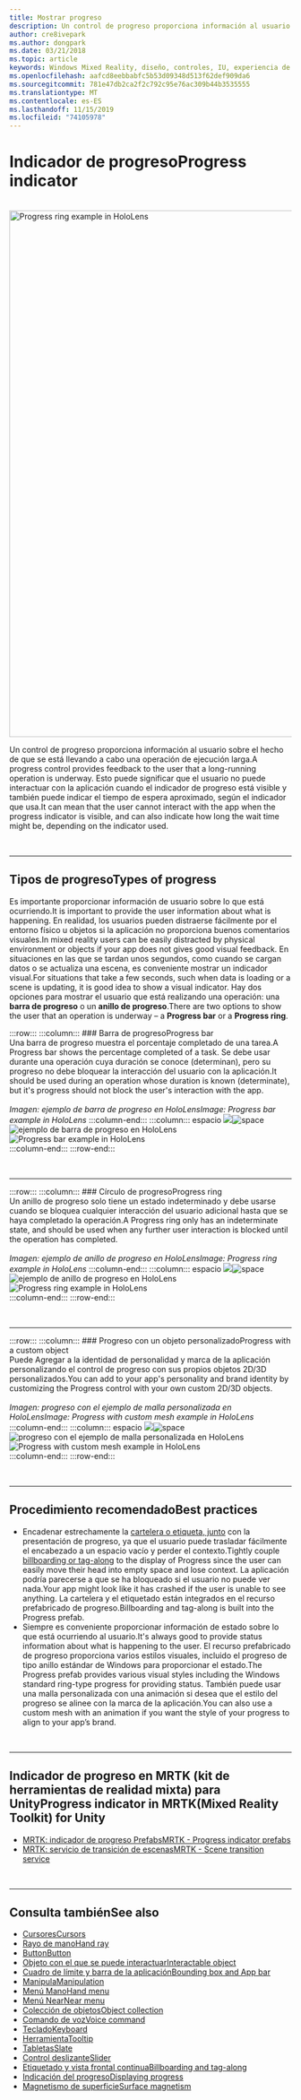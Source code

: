 ```yaml
---
title: Mostrar progreso
description: Un control de progreso proporciona información al usuario sobre el hecho de que se está llevando a cabo una operación de ejecución larga.
author: cre8ivepark
ms.author: dongpark
ms.date: 03/21/2018
ms.topic: article
keywords: Windows Mixed Reality, diseño, controles, IU, experiencia de usuario
ms.openlocfilehash: aafcd8eebbabfc5b53d09348d513f62def909da6
ms.sourcegitcommit: 781e47db2ca2f2c792c95e76ac309b44b3535555
ms.translationtype: MT
ms.contentlocale: es-ES
ms.lasthandoff: 11/15/2019
ms.locfileid: "74105978"
---
```

# <a name="progress-indicator"></a><span data-ttu-id="a6c6b-104">Indicador de progreso</span><span class="sxs-lookup"><span data-stu-id="a6c6b-104">Progress indicator</span></span>

<br>

<img src="images/UX/MRTK_ProgressIndicator.gif" alt="Progress ring example in HoloLens" width="940px">

<span data-ttu-id="a6c6b-105">Un control de progreso proporciona información al usuario sobre el hecho de que se está llevando a cabo una operación de ejecución larga.</span><span class="sxs-lookup"><span data-stu-id="a6c6b-105">A progress control provides feedback to the user that a long-running operation is underway.</span></span> <span data-ttu-id="a6c6b-106">Esto puede significar que el usuario no puede interactuar con la aplicación cuando el indicador de progreso está visible y también puede indicar el tiempo de espera aproximado, según el indicador que usa.</span><span class="sxs-lookup"><span data-stu-id="a6c6b-106">It can mean that the user cannot interact with the app when the progress indicator is visible, and can also indicate how long the wait time might be, depending on the indicator used.</span></span>

<br>

---

## <a name="types-of-progress"></a><span data-ttu-id="a6c6b-107">Tipos de progreso</span><span class="sxs-lookup"><span data-stu-id="a6c6b-107">Types of progress</span></span>

<span data-ttu-id="a6c6b-108">Es importante proporcionar información de usuario sobre lo que está ocurriendo.</span><span class="sxs-lookup"><span data-stu-id="a6c6b-108">It is important to provide the user information about what is happening.</span></span> <span data-ttu-id="a6c6b-109">En realidad, los usuarios pueden distraerse fácilmente por el entorno físico u objetos si la aplicación no proporciona buenos comentarios visuales.</span><span class="sxs-lookup"><span data-stu-id="a6c6b-109">In mixed reality users can be easily distracted by physical environment or objects if your app does not gives good visual feedback.</span></span> <span data-ttu-id="a6c6b-110">En situaciones en las que se tardan unos segundos, como cuando se cargan datos o se actualiza una escena, es conveniente mostrar un indicador visual.</span><span class="sxs-lookup"><span data-stu-id="a6c6b-110">For situations that take a few seconds, such when data is loading or a scene is updating, it is good idea to show a visual indicator.</span></span> <span data-ttu-id="a6c6b-111">Hay dos opciones para mostrar el usuario que está realizando una operación: una **barra de progreso** o un **anillo de progreso**.</span><span class="sxs-lookup"><span data-stu-id="a6c6b-111">There are two options to show the user that an operation is underway – a **Progress bar** or a **Progress ring**.</span></span>

:::row:::
    :::column:::
        ### <a name="progress-barbr"></a><span data-ttu-id="a6c6b-112">Barra de progreso</span><span class="sxs-lookup"><span data-stu-id="a6c6b-112">Progress bar</span></span><br>
        <span data-ttu-id="a6c6b-113">Una barra de progreso muestra el porcentaje completado de una tarea.</span><span class="sxs-lookup"><span data-stu-id="a6c6b-113">A Progress bar shows the percentage completed of a task.</span></span> <span data-ttu-id="a6c6b-114">Se debe usar durante una operación cuya duración se conoce (determinan), pero su progreso no debe bloquear la interacción del usuario con la aplicación.</span><span class="sxs-lookup"><span data-stu-id="a6c6b-114">It should be used during an operation whose duration is known (determinate), but it's progress should not block the user's interaction with the app.</span></span><br>
        <br>
        <span data-ttu-id="a6c6b-115">*Imagen: ejemplo de barra de progreso en HoloLens*</span><span class="sxs-lookup"><span data-stu-id="a6c6b-115">*Image: Progress bar example in HoloLens*</span></span>
    :::column-end:::
        :::column:::
        <span data-ttu-id="a6c6b-116">espacio ![](images/spacer-20x582.png)</span><span class="sxs-lookup"><span data-stu-id="a6c6b-116">![space](images/spacer-20x582.png)</span></span><br>
       <span data-ttu-id="a6c6b-117">![ejemplo de barra de progreso en HoloLens](images/640px-progressbar.jpg)</span><span class="sxs-lookup"><span data-stu-id="a6c6b-117">![Progress bar example in HoloLens](images/640px-progressbar.jpg)</span></span><br>
    :::column-end:::
:::row-end:::

<br>

---

:::row:::
    :::column:::
        ### <a name="progress-ringbr"></a><span data-ttu-id="a6c6b-118">Círculo de progreso</span><span class="sxs-lookup"><span data-stu-id="a6c6b-118">Progress ring</span></span><br>
        <span data-ttu-id="a6c6b-119">Un anillo de progreso solo tiene un estado indeterminado y debe usarse cuando se bloquea cualquier interacción del usuario adicional hasta que se haya completado la operación.</span><span class="sxs-lookup"><span data-stu-id="a6c6b-119">A Progress ring only has an indeterminate state, and should be used when any further user interaction is blocked until the operation has completed.</span></span><br>
        <br>
        <span data-ttu-id="a6c6b-120">*Imagen: ejemplo de anillo de progreso en HoloLens*</span><span class="sxs-lookup"><span data-stu-id="a6c6b-120">*Image: Progress ring example in HoloLens*</span></span>
    :::column-end:::
        :::column:::
        <span data-ttu-id="a6c6b-121">espacio ![](images/spacer-20x582.png)</span><span class="sxs-lookup"><span data-stu-id="a6c6b-121">![space](images/spacer-20x582.png)</span></span><br>
       <span data-ttu-id="a6c6b-122">![ejemplo de anillo de progreso en HoloLens](images/640px-progressring.jpg)</span><span class="sxs-lookup"><span data-stu-id="a6c6b-122">![Progress ring example in HoloLens](images/640px-progressring.jpg)</span></span><br>
    :::column-end:::
:::row-end:::

<br>

---

:::row:::
    :::column:::
        ### <a name="progress-with-a-custom-objectbr"></a><span data-ttu-id="a6c6b-123">Progreso con un objeto personalizado</span><span class="sxs-lookup"><span data-stu-id="a6c6b-123">Progress with a custom object</span></span><br>
        <span data-ttu-id="a6c6b-124">Puede Agregar a la identidad de personalidad y marca de la aplicación personalizando el control de progreso con sus propios objetos 2D/3D personalizados.</span><span class="sxs-lookup"><span data-stu-id="a6c6b-124">You can add to your app's personality and brand identity by customizing the Progress control with your own custom 2D/3D objects.</span></span><br>
        <br>
        <span data-ttu-id="a6c6b-125">*Imagen: progreso con el ejemplo de malla personalizada en HoloLens*</span><span class="sxs-lookup"><span data-stu-id="a6c6b-125">*Image: Progress with custom mesh example in HoloLens*</span></span>
    :::column-end:::
        :::column:::
        <span data-ttu-id="a6c6b-126">espacio ![](images/spacer-20x582.png)</span><span class="sxs-lookup"><span data-stu-id="a6c6b-126">![space](images/spacer-20x582.png)</span></span><br>
       <span data-ttu-id="a6c6b-127">![progreso con el ejemplo de malla personalizada en HoloLens](images/640px-progresscustom.jpg)</span><span class="sxs-lookup"><span data-stu-id="a6c6b-127">![Progress with custom mesh example in HoloLens](images/640px-progresscustom.jpg)</span></span><br>
    :::column-end:::
:::row-end:::

<br>

---

## <a name="best-practices"></a><span data-ttu-id="a6c6b-128">Procedimiento recomendado</span><span class="sxs-lookup"><span data-stu-id="a6c6b-128">Best practices</span></span>
* <span data-ttu-id="a6c6b-129">Encadenar estrechamente la [cartelera o etiqueta, junto](billboarding-and-tag-along.md) con la presentación de progreso, ya que el usuario puede trasladar fácilmente el encabezado a un espacio vacío y perder el contexto.</span><span class="sxs-lookup"><span data-stu-id="a6c6b-129">Tightly couple [billboarding or tag-along](billboarding-and-tag-along.md) to the display of Progress since the user can easily move their head into empty space and lose context.</span></span> <span data-ttu-id="a6c6b-130">La aplicación podría parecerse a que se ha bloqueado si el usuario no puede ver nada.</span><span class="sxs-lookup"><span data-stu-id="a6c6b-130">Your app might look like it has crashed if the user is unable to see anything.</span></span> <span data-ttu-id="a6c6b-131">La cartelera y el etiquetado están integrados en el recurso prefabricado de progreso.</span><span class="sxs-lookup"><span data-stu-id="a6c6b-131">Billboarding and tag-along is built into the Progress prefab.</span></span>
* <span data-ttu-id="a6c6b-132">Siempre es conveniente proporcionar información de estado sobre lo que está ocurriendo al usuario.</span><span class="sxs-lookup"><span data-stu-id="a6c6b-132">It's always good to provide status information about what is happening to the user.</span></span> <span data-ttu-id="a6c6b-133">El recurso prefabricado de progreso proporciona varios estilos visuales, incluido el progreso de tipo anillo estándar de Windows para proporcionar el estado.</span><span class="sxs-lookup"><span data-stu-id="a6c6b-133">The Progress prefab provides various visual styles including the Windows standard ring-type progress for providing status.</span></span> <span data-ttu-id="a6c6b-134">También puede usar una malla personalizada con una animación si desea que el estilo del progreso se alinee con la marca de la aplicación.</span><span class="sxs-lookup"><span data-stu-id="a6c6b-134">You can also use a custom mesh with an animation if you want the style of your progress to align to your app’s brand.</span></span>

<br>

---

## <a name="progress-indicator-in-mrtkmixed-reality-toolkit-for-unity"></a><span data-ttu-id="a6c6b-135">Indicador de progreso en MRTK (kit de herramientas de realidad mixta) para Unity</span><span class="sxs-lookup"><span data-stu-id="a6c6b-135">Progress indicator in MRTK(Mixed Reality Toolkit) for Unity</span></span>

* [<span data-ttu-id="a6c6b-136">MRTK: indicador de progreso Prefabs</span><span class="sxs-lookup"><span data-stu-id="a6c6b-136">MRTK - Progress indicator prefabs</span></span>](https://github.com/microsoft/MixedRealityToolkit-Unity/tree/mrtk_release/Assets/MixedRealityToolkit.SDK/Features/UX/Prefabs/ProgressIndicators)
* [<span data-ttu-id="a6c6b-137">MRTK: servicio de transición de escenas</span><span class="sxs-lookup"><span data-stu-id="a6c6b-137">MRTK - Scene transition service</span></span>](https://microsoft.github.io/MixedRealityToolkit-Unity/Documentation/Extensions/SceneTransitionService/SceneTransitionServiceOverview.html)


<br>

---

## <a name="see-also"></a><span data-ttu-id="a6c6b-138">Consulta también</span><span class="sxs-lookup"><span data-stu-id="a6c6b-138">See also</span></span>

* [<span data-ttu-id="a6c6b-139">Cursores</span><span class="sxs-lookup"><span data-stu-id="a6c6b-139">Cursors</span></span>](cursors.md)
* [<span data-ttu-id="a6c6b-140">Rayo de mano</span><span class="sxs-lookup"><span data-stu-id="a6c6b-140">Hand ray</span></span>](point-and-commit.md)
* [<span data-ttu-id="a6c6b-141">Button</span><span class="sxs-lookup"><span data-stu-id="a6c6b-141">Button</span></span>](button.md)
* [<span data-ttu-id="a6c6b-142">Objeto con el que se puede interactuar</span><span class="sxs-lookup"><span data-stu-id="a6c6b-142">Interactable object</span></span>](interactable-object.md)
* [<span data-ttu-id="a6c6b-143">Cuadro de límite y barra de la aplicación</span><span class="sxs-lookup"><span data-stu-id="a6c6b-143">Bounding box and App bar</span></span>](app-bar-and-bounding-box.md)
* [<span data-ttu-id="a6c6b-144">Manipula</span><span class="sxs-lookup"><span data-stu-id="a6c6b-144">Manipulation</span></span>](direct-manipulation.md)
* [<span data-ttu-id="a6c6b-145">Menú Mano</span><span class="sxs-lookup"><span data-stu-id="a6c6b-145">Hand menu</span></span>](hand-menu.md)
* [<span data-ttu-id="a6c6b-146">Menú Near</span><span class="sxs-lookup"><span data-stu-id="a6c6b-146">Near menu</span></span>](near-menu.md)
* [<span data-ttu-id="a6c6b-147">Colección de objetos</span><span class="sxs-lookup"><span data-stu-id="a6c6b-147">Object collection</span></span>](object-collection.md)
* [<span data-ttu-id="a6c6b-148">Comando de voz</span><span class="sxs-lookup"><span data-stu-id="a6c6b-148">Voice command</span></span>](voice-input.md)
* [<span data-ttu-id="a6c6b-149">Teclado</span><span class="sxs-lookup"><span data-stu-id="a6c6b-149">Keyboard</span></span>](keyboard.md)
* [<span data-ttu-id="a6c6b-150">Herramienta</span><span class="sxs-lookup"><span data-stu-id="a6c6b-150">Tooltip</span></span>](tooltip.md)
* [<span data-ttu-id="a6c6b-151">Tabletas</span><span class="sxs-lookup"><span data-stu-id="a6c6b-151">Slate</span></span>](slate.md)
* [<span data-ttu-id="a6c6b-152">Control deslizante</span><span class="sxs-lookup"><span data-stu-id="a6c6b-152">Slider</span></span>](slider.md)
* [<span data-ttu-id="a6c6b-153">Etiquetado y vista frontal continua</span><span class="sxs-lookup"><span data-stu-id="a6c6b-153">Billboarding and tag-along</span></span>](billboarding-and-tag-along.md)
* [<span data-ttu-id="a6c6b-154">Indicación del progreso</span><span class="sxs-lookup"><span data-stu-id="a6c6b-154">Displaying progress</span></span>](progress.md)
* [<span data-ttu-id="a6c6b-155">Magnetismo de superficie</span><span class="sxs-lookup"><span data-stu-id="a6c6b-155">Surface magnetism</span></span>](surface-magnetism.md)
